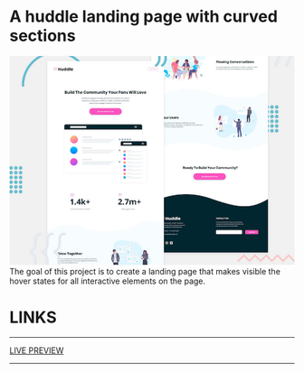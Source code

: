 # A huddle landing page with curved sections
![desktop_preview](./desktop-preview.jpg)
The goal of this project is to create a landing page that makes visible the hover states for all interactive elements on the page.

# LINKS
<hr> 
<a href="https://amalitech-rwd-gr.github.io/00212/hurd.html">LIVE PREVIEW<a>
<hr>

<!--# Desired outcome for desktop design

![desired_outcome](./desktop-design.jpg)

# Desired outcome for mobile design

![desired_outcome](./mobile-design.jpg)

# Outcome
![Outcome]()-->